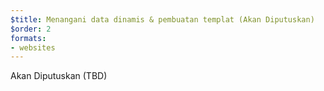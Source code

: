 ```yaml
---
$title: Menangani data dinamis & pembuatan templat (Akan Diputuskan)
$order: 2
formats:
- websites
---
```


Akan Diputuskan (TBD)
